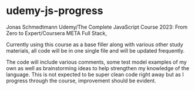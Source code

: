 # udemy-js-progress

Jonas Schmedtmann Udemy/The Complete JavaScript Course 2023: From Zero to Expert/Coursera META Full Stack,

Currently using this course as a base filler along with various other study materials,
all code will be in one single file and will be updated frequently. 

The code will include various comments, some test model examples of my own as well as
brainstorming ideas to help strengthen my knowledge of the language. This is not expected 
to be super clean code right away but as I progress through the course, improvement should
be evident.
